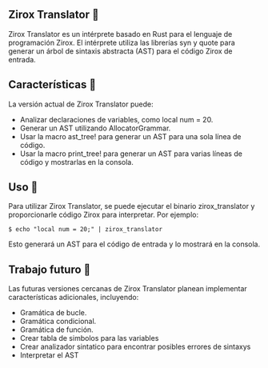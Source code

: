 ## Zirox Translator 🤖 ##

Zirox Translator es un intérprete basado en Rust para el lenguaje de programación Zirox. El intérprete utiliza las librerías syn y quote para generar un árbol de sintaxis abstracta (AST) para el código Zirox de entrada.

## Características 🚀 ##
La versión actual de Zirox Translator puede:

- Analizar declaraciones de variables, como local num = 20.
- Generar un AST utilizando AllocatorGrammar.
- Usar la macro ast_tree! para generar un AST para una sola línea de código.
- Usar la macro print_tree! para generar un AST para varias líneas de código y mostrarlas en la consola.

## Uso 📝 ##
Para utilizar Zirox Translator, se puede ejecutar el binario zirox_translator y proporcionarle código Zirox para interpretar. Por ejemplo:

`$ echo "local num = 20;" | zirox_translator`


Esto generará un AST para el código de entrada y lo mostrará en la consola.

## Trabajo futuro 🔮 ##
Las futuras versiones cercanas de Zirox Translator planean implementar características adicionales, incluyendo:

- Gramática de bucle.
- Gramática condicional.
- Gramática de función.
- Crear tabla de simbolos para las variables
- Crear analizador sintatico para encontrar posibles errores de sintaxys
- Interpretar el AST
